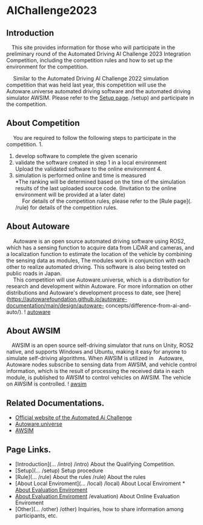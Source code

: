 # AIChallenge2023 

## Introduction
&emsp;This site provides information for those who will participate in the preliminary round of the Automated Driving AI Challenge 2023 Integration Competition, including the competition rules and how to set up the environment for the competition.  
  
&emsp; Similar to the Automated Driving AI Challenge 2022 simulation competition that was held last year, this competition will use the Autoware.universe automated driving software and the automated driving simulator AWSIM. Please refer to the [Setup page](.../setup). /setup) and participate in the competition.
  
## About Competition
&emsp; You are required to follow the following steps to participate in the competition. 1.  
1. develop software to complete the given scenario  
2. validate the software created in step 1 in a local environment  
Upload the validated software to the online environment 4.  
4. simulation is performed online and time is measured   
    *The ranking will be determined based on the time of the simulation results of the last uploaded source code. (Invitation to the online environment will be provided at a later date)  
&emsp; For details of the competition rules, please refer to the [Rule page](. /rule) for details of the competition rules.

## About Autoware
&emsp; Autoware is an open source automated driving software using ROS2, which has a sensing function to acquire data from LiDAR and cameras, and a localization function to estimate the location of the vehicle by combining the sensing data as modules, The modules work in conjunction with each other to realize automated driving. This software is also being tested on public roads in Japan.  
&emsp; This competition will use Autoware.universe, which is a distribution for research and development within Autoware. For more information on other distributions and Autoware's development process to date, see [here](https://autowarefoundation.github.io/autoware-documentation/main/design/autoware- concepts/difference-from-ai-and-auto/).
  ! [autoware](/images/intro/autoware.png)
  
## About AWSIM
 &emsp;AWSIM is an open source self-driving simulator that runs on Unity, ROS2 native, and supports Windows and Ubuntu, making it easy for anyone to simulate self-driving algorithms.
  When AWSIM is utilized in&emsp;Autoware, Autoware nodes subscribe to sensing data from AWSIM, and vehicle control information, which is the result of processing the received data in each module, is published to AWSIM to control vehicles on AWSIM. The vehicle on AWSIM is controlled.
 ! [awsim](/images/intro/awsim.png)
 
## Related Documentations.
 * [Official website of the Automated Ai Challenge](https://www.jsae.or.jp/jaaic/)
 * [Autoware.universe](https://github.com/autowarefoundation/autoware.universe)
 * [AWSIM](https://github.com/tier4/AWSIM)
 
## Page Links.
 * [Introduction](... /intro) /intro) About the Qualifying Competition.
 * [Setup](... /setup) Setup procedure
 * [Rule](... /rule) About the rules /rule) About the rules
 * [About Local Enviroment](... /local) /local) About Local Enviroment * [About Evaluation Enviroment](.../evaluation)
 * [About Evaluation Enviroment](.../evaluation) /evaluation) About Online Evaluation Enviroment
 * [Other](... /other) /other) Inquiries, how to share information among participants, etc.
 
 